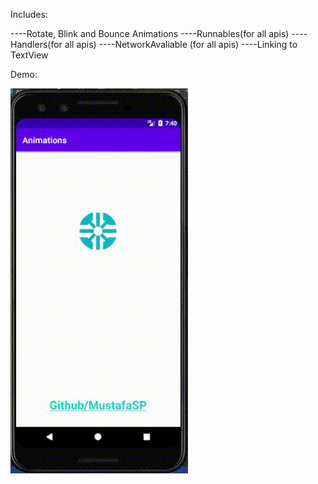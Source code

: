Includes:

----Rotate, Blink and Bounce Animations
----Runnables(for all apis)
----Handlers(for all apis)
----NetworkAvaliable (for all apis)
----Linking to TextView

Demo:

<img src="https://github.com/MustafaSP/Animations/blob/master/app/src/main/res/drawable-v24/Video.gif"  >
